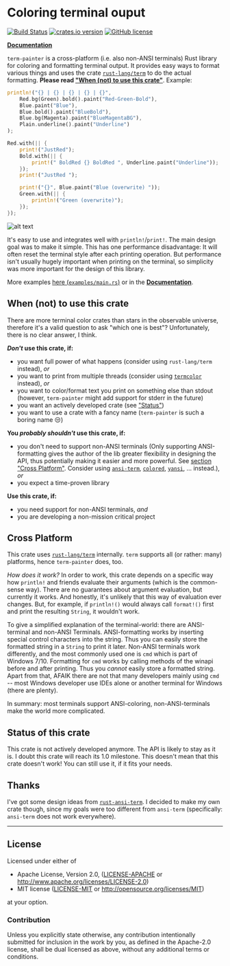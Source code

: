 # Coloring terminal ouput
[![Build Status](https://img.shields.io/travis/LukasKalbertodt/term-painter/master.svg)](https://travis-ci.org/LukasKalbertodt/term-painter)
[![crates.io version](https://img.shields.io/crates/v/term-painter.svg)](https://crates.io/crates/term-painter)
[![GitHub license](https://img.shields.io/github/license/LukasKalbertodt/term-painter.svg)]()

[**Documentation**](https://docs.rs/term-painter/)

`term-painter` is a cross-platform (i.e. also non-ANSI terminals) Rust library for coloring and formatting terminal output.
It provides easy ways to format various things and uses the crate [`rust-lang/term`][term] to do the actual formatting. **Please read ["When (not) to use this crate"](#when-not-to-use-this-crate)**.
Example:

``` Rust
println!("{} | {} | {} | {} | {}",
    Red.bg(Green).bold().paint("Red-Green-Bold"),
    Blue.paint("Blue"),
    Blue.bold().paint("BlueBold"),
    Blue.bg(Magenta).paint("BlueMagentaBG"),
    Plain.underline().paint("Underline")
);

Red.with(|| {
    print!("JustRed");
    Bold.with(|| {
        print!(" BoldRed {} BoldRed ", Underline.paint("Underline"));
    });
    print!("JustRed ");

    print!("{}", Blue.paint("Blue (overwrite) "));
    Green.with(|| {
        println!("Green (overwrite)");
    });
});
```

![alt text](https://raw.githubusercontent.com/LukasKalbertodt/term-painter/master/media/readme_example.png "Result of code snippet above")

It's easy to use and integrates well with `println!`/`print!`.
The main design goal was to make it simple.
This has one performance disadvantage: It will often reset the terminal style after each printing operation.
But performance isn't usually hugely important when printing on the terminal, so simplicity was more important for the design of this library.

More examples [here (`examples/main.rs`)](https://github.com/LukasKalbertodt/term-painter/blob/master/examples/main.rs) or in the [**Documentation**](https://lukaskalbertodt.github.io/term-painter/term_painter/).

## When (not) to use this crate

There are more terminal color crates than stars in the observable universe, therefore it's a valid question to ask "which one is best"? Unfortunately, there is no clear answer, I think. 

**_Don't_ use this crate, if:**
- you want full power of what happens (consider using `rust-lang/term` instead), *or*
- you want to print from multiple threads (consider using [`termcolor`](https://crates.io/crates/termcolor) instead), *or*
- you want to color/format text you print on something else than stdout (however, `term-painter` might add support for stderr in the future)
- you want an actively developed crate (see ["Status"](#status))
- you want to use a crate with a fancy name (`term-painter` is such a boring name :unamused:)

**You _probably shouldn't_ use this crate, if:**
- you don't need to support non-ANSI terminals (Only supporting ANSI-formatting gives the author of the lib greater flexibility in designing the API, thus potentially making it easier and more powerful. See [section "Cross Platform"](#cross-platform). Consider using [`ansi-term`](https://crates.io/crates/ansi_term), [`colored`](https://crates.io/crates/colored), [`yansi`](https://crates.io/crates/yansi), ... instead.), *or*
- you expect a time-proven library

**Use this crate, if:**
- you need support for non-ANSI terminals, *and*
- you are developing a non-mission critical project

## Cross Platform

This crate uses [`rust-lang/term`][term] internally.
`term` supports all (or rather: many) platforms, hence `term-painter` does, too.

*How does it work?* In order to work, this crate depends on a specific way how `println!` and friends evaluate their arguments (which is the common-sense way).
There are no guarantees about argument evaluation, but currently it works.
And honestly, it's unlikely that this way of evaluation ever changes.
But, for example, if `println!()` would always call `format!()` first and print the resulting `String`, it wouldn't work.

To give a simplified explanation of the terminal-world: there are ANSI-terminal and non-ANSI Terminals. ANSI-formatting works by inserting special control characters into the string. Thus you can easily store the formatted string in a `String` to print it later. Non-ANSI terminals work differently, and the most commonly used one is `cmd` which is part of Windows 7/10. Formatting for `cmd` works by calling methods of the winapi before and after printing. Thus you *cannot* easily store a formatted string. Apart from that, AFAIK there are not that many developers mainly using `cmd` -- most Windows developer use IDEs alone or another terminal for Windows (there are plenty).

In summary: most terminals support ANSI-coloring, non-ANSI-terminals make the world more complicated.

[term]: https://crates.io/crates/term

## Status of this crate

This crate is not actively developed anymore. The API is likely to stay as it is. I doubt this crate will reach its 1.0 milestone. This doesn't mean that this crate doesn't work! You can still use it, if it fits your needs.

## Thanks
I've got some design ideas from [`rust-ansi-term`](https://github.com/ogham/rust-ansi-term).
I decided to make my own crate though, since my goals were too different from `ansi-term` (specifically: `ansi-term` does not work everywhere).

---

## License

Licensed under either of

 * Apache License, Version 2.0, ([LICENSE-APACHE](LICENSE-APACHE) or http://www.apache.org/licenses/LICENSE-2.0)
 * MIT license ([LICENSE-MIT](LICENSE-MIT) or http://opensource.org/licenses/MIT)

at your option.

### Contribution

Unless you explicitly state otherwise, any contribution intentionally submitted
for inclusion in the work by you, as defined in the Apache-2.0 license, shall
be dual licensed as above, without any additional terms or conditions.
